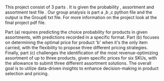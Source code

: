 This project consist of 3 parts . It is given the probability , assortment and assortment test file . Our group analysis is part a ,b ,c python file and the output is the Group6 txt file. For more information on the project look at the final project pdf file.

Part (a) requires predicting the choice probability for products in given assortments, with predictions recorded in a specific format. Part (b) focuses on determining the optimal price for product 'b' when it's the only item carried, with the flexibility to propose three different pricing strategies. Finally, part (c) challenges the identification of the most revenue-optimizing assortment of up to three products, given specific prices for six SKUs, with the allowance to submit three different assortment solutions. The overall goal is to utilize data-driven insights to enhance decision-making in product selection and pricing.

